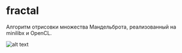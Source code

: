 # fractal

Алгоритм отрисовки множества Мандельброта, реализованный на minilibx и OpenCL.

![alt text](https://github.com/RedSable/fractal/blob/main/Screen%20Shot%202020-10-13%20at%209.57.32%20PM.png)

